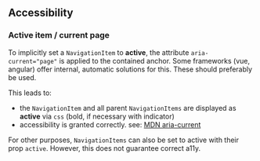 ## Accessibility

### Active item / current page

To implicitly set a `NavigationItem` to **active**, the attribute `aria-current="page"` is applied to the contained anchor.
Some frameworks (vue, angular) offer internal, automatic solutions for this. These should preferably be used.

This leads to:

- the `NavigationItem` and all parent `NavigationItems` are displayed as **active** via `css` (bold, if necessary with indicator)
- accessibility is granted correctly. see: [MDN aria-current](https://developer.mozilla.org/en-US/docs/Web/Accessibility/ARIA/Attributes/aria-current)

For other purposes, `NavigationItems` can also be set to active with their prop `active`. However, this does not guarantee correct a11y.
